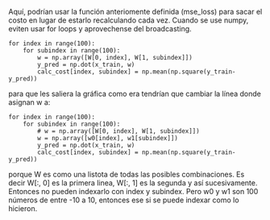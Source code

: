 Aquí, podrían usar la función anteriomente definida (mse_loss) para sacar el costo en lugar de estarlo recalculando cada vez. Cuando se use numpy, eviten usar for loops y aprovechense del broadcasting.

```
for index in range(100):
    for subindex in range(100):
        w = np.array([W[0, index], W[1, subindex]])
        y_pred = np.dot(x_train, w)
        calc_cost[index, subindex] = np.mean(np.square(y_train-y_pred))
```

para que les saliera la gráfica como era tendrían que cambiar la línea donde asignan w a:

```
for index in range(100):
    for subindex in range(100):
        # w = np.array([W[0, index], W[1, subindex]])
        w = np.array([w0[index], w1[subindex]])
        y_pred = np.dot(x_train, w)
        calc_cost[index, subindex] = np.mean(np.square(y_train-y_pred))
```

porque W es como una listota de todas las posibles combinaciones. Es decir W[:, 0] es la primera linea, W[:, 1] es la segunda y así sucesivamente. Entonces no pueden indexarlo con index y subindex. Pero w0 y w1 son 100 números de entre -10 a 10, entonces ese si se puede indexar como lo hicieron.

